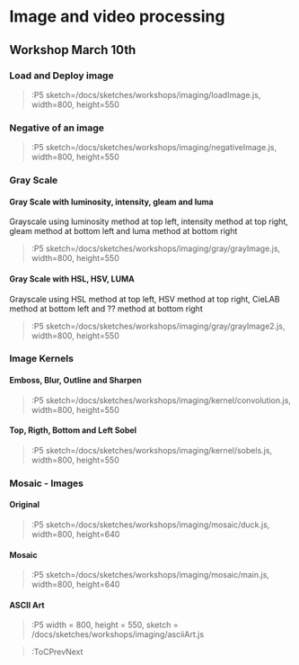# Image and video processing

## Workshop March 10th

### Load and Deploy image

> :P5 sketch=/docs/sketches/workshops/imaging/loadImage.js, width=800, height=550

### Negative of an image

> :P5 sketch=/docs/sketches/workshops/imaging/negativeImage.js, width=800, height=550

### Gray Scale

#### Gray Scale with luminosity, intensity, gleam and luma
Grayscale using luminosity method at top left, intensity method at top right, gleam method at bottom left and luma method at bottom right

> :P5 sketch=/docs/sketches/workshops/imaging/gray/grayImage.js, width=800, height=550


#### Gray Scale with HSL, HSV, LUMA
Grayscale using HSL method at top left, HSV method at top right, CieLAB method at bottom left and ?? method at bottom right

> :P5 sketch=/docs/sketches/workshops/imaging/gray/grayImage2.js, width=800, height=550


### Image Kernels

#### Emboss, Blur, Outline and Sharpen
> :P5 sketch=/docs/sketches/workshops/imaging/kernel/convolution.js, width=800, height=550

#### Top, Rigth, Bottom and Left Sobel
> :P5 sketch=/docs/sketches/workshops/imaging/kernel/sobels.js, width=800, height=550


### Mosaic - Images
#### Original

> :P5 sketch=/docs/sketches/workshops/imaging/mosaic/duck.js, width=800, height=640

#### Mosaic

> :P5 sketch=/docs/sketches/workshops/imaging/mosaic/main.js, width=800, height=640



#### ASCII Art

> :P5 width = 800, height = 550, sketch = /docs/sketches/workshops/imaging/asciiArt.js

> :ToCPrevNext